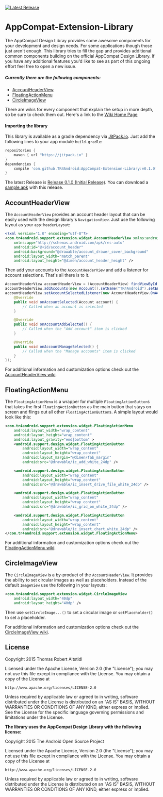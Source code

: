 [![Latest Release](https://img.shields.io/github/release/TR4Android/AppCompat-Extension-Library.svg?label=JitPack)](https://jitpack.io/#TR4Android/AppCompat-Extension-Library)

# AppCompat-Extension-Library
The AppCompat Design Libray provides some awesome components for your development and design needs. For some applications though those just aren't enough. This library tries to fill the gap and provides additional common components building on the official AppCompat Design Library. If you have any additional features you'd like to see as part of this ongoing effort feel free to open a new issue.
##### Currently there are the following components:
* [AccountHeaderView](https://github.com/TR4Android/AppCompat-Extension-Library#accountheaderview)
* [FloatingActionMenu](https://github.com/TR4Android/AppCompat-Extension-Library#floatingactionmenu)
* [CircleImageView](https://github.com/TR4Android/AppCompat-Extension-Library#circleimageview)

There are wikis for every component that explain the setup in more depth, so be sure to check them out. Here's a link to the [Wiki Home Page](https://github.com/TR4Android/AppCompat-Extension-Library/wiki)

#### Importing the library
This library is available as a gradle dependency via [JitPack.io](https://github.com/jitpack/jitpack.io). Just add the following lines to your app module `build.gradle`:
``` gradle
repositories { 
    maven { url "https://jitpack.io" }
}
dependencies {
    compile 'com.github.TR4Android:AppCompat-Extension-Library:v0.1.0'
}
```
The latest Release is [Release 0.1.0 (Initial Release)](https://github.com/TR4Android/AppCompat-Extension-Library/releases/tag/v0.1.0). You can download a [sample.apk](https://github.com/TR4Android/AppCompat-Extension-Library/releases/download/v0.1.0/sample.apk) with this release.

## AccountHeaderView
The `AccountHeaderView` provides an account header layout that can be easily used with the design library's `NavigationView`.
Just use the following layout as your `app:headerLayout`:
```xml
<?xml version="1.0" encoding="utf-8"?>
<com.tr4android.support.extension.widget.AccountHeaderView xmlns:android="http://schemas.android.com/apk/res/android"
    xmlns:app="http://schemas.android.com/apk/res-auto"
    android:id="@+id/account_header"
    android:background="@drawable/account_drawer_cover_background"
    android:layout_width="match_parent"
    android:layout_height="@dimen/account_header_height" />
```
Then add your accounts to the `AccountHeaderView` and add a listener for account selections. That's all there is to it.
```java
AccountHeaderView accountHeaderView = (AccountHeaderView) findViewById(R.id.account_header);
accountHeaderView.addAccounts(new Account().setName("TR4Android").setEmail("tr4android@example.com").setIconResource(R.drawable.account_drawer_profile_image_tr4android), ...);
accountHeaderView.setAccountSelectedListener(new AccountHeaderView.OnAccountSelectedListener() {
    @Override
    public void onAccountSelected(Account account) {
        // Called when an account is selected
    }

    @Override
    public void onAccountAddSelected() {
        // Called when the "Add account" item is clicked
    }

    @Override
    public void onAccountManageSelected() {
        // Called when the "Manage accounts" item is clicked
    }
});
```

For additional information and customization options check out the [AccountHeaderView wiki](https://github.com/TR4Android/AppCompat-Extension-Library/wiki/AccountHeaderView).

## FloatingActionMenu
The `FloatingActionMenu` is a wrapper for multiple `FloatingActionButton`s that takes the first `FloatingActionButton` as the main button that stays on screen and flings out all other `FloatingActionButton`s. A simple layout would look like this:
```xml
<com.tr4android.support.extension.widget.FloatingActionMenu
    android:layout_width="wrap_content"
    android:layout_height="wrap_content"
    android:layout_gravity="end|bottom" >
    <android.support.design.widget.FloatingActionButton
        android:layout_width="wrap_content"
        android:layout_height="wrap_content"
        android:layout_margin="@dimen/fab_margin"
        android:src="@drawable/ic_add_white_24dp" />

    <android.support.design.widget.FloatingActionButton
        android:layout_width="wrap_content"
        android:layout_height="wrap_content"
        android:src="@drawable/ic_insert_drive_file_white_24dp" />

    <android.support.design.widget.FloatingActionButton
        android:layout_width="wrap_content"
        android:layout_height="wrap_content"
        android:src="@drawable/ic_grid_on_white_24dp" />

    <android.support.design.widget.FloatingActionButton
        android:layout_width="wrap_content"
        android:layout_height="wrap_content"
        android:src="@drawable/ic_insert_chart_white_24dp" />
</com.tr4android.support.extension.widget.FloatingActionMenu>
```

For additional information and customization options check out the [FloatingActionMenu wiki](https://github.com/TR4Android/AppCompat-Extension-Library/wiki/FloatingActionMenu).

## CircleImageView
The `CircleImageView` is a by-product of the `AccountHeaderView`. It provides the ability to set circular images as well as placeholders. Instead of the default `ImageView` use the following in your layouts:
```xml
<com.tr4android.support.extension.widget.CircleImageView
    android:layout_width="40dp"
    android:layout_height="40dp" />
```
Then use `setCircleImage...()` to set a circular image or `setPlaceholder()` to set a placeholder.

For additional information and customization options check out the [CircleImageView wiki](https://github.com/TR4Android/AppCompat-Extension-Library/wiki/CircleImageView).

## License

Copyright 2015 Thomas Robert Altstidl

Licensed under the Apache License, Version 2.0 (the "License");
you may not use this file except in compliance with the License.
You may obtain a copy of the License at

    http://www.apache.org/licenses/LICENSE-2.0

Unless required by applicable law or agreed to in writing, software
distributed under the License is distributed on an "AS IS" BASIS,
WITHOUT WARRANTIES OR CONDITIONS OF ANY KIND, either express or implied.
See the License for the specific language governing permissions and
limitations under the License.

**The library uses the AppCompat Design Library with the following license:**

Copyright 2015 The Android Open Source Project

Licensed under the Apache License, Version 2.0 (the "License");
you may not use this file except in compliance with the License.
You may obtain a copy of the License at

    http://www.apache.org/licenses/LICENSE-2.0

Unless required by applicable law or agreed to in writing, software
distributed under the License is distributed on an "AS IS" BASIS,
WITHOUT WARRANTIES OR CONDITIONS OF ANY KIND, either express or implied.
